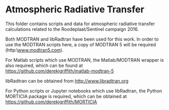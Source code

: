 # Atmospheric Radiative Transfer
This folder contains scripts and data for atmospheric radiative transfer calculations related to the Roodeplaat/Sentinel campaign 2016.

Both MODTRAN and libRadtran have been used for this work. In order to use the MODTRAN scripts here, a copy of MODTRAN 5 will be required (http:\\www.modtran5.com).

For Matlab scripts which use MODTRAN, the Matlab/MODTRAN wrapper is also required, which can be found at https://github.com/derekjgriffith/matlab-modtran-5

libRadtran can be obtained from http://www.libradtran.org

For Python scripts or Jupyter notebooks which use libRadtran, the Python MORTICIA package is required, which can be obtained at https://github.com/derekjgriffith/MORTICIA
